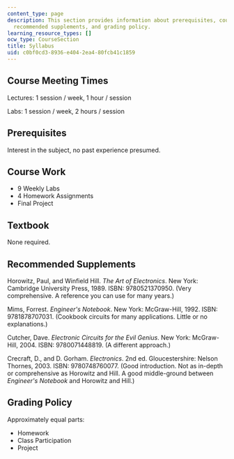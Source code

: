 ```yaml
---
content_type: page
description: This section provides information about prerequisites, course work, textbook,
  recommended supplements, and grading policy.
learning_resource_types: []
ocw_type: CourseSection
title: Syllabus
uid: c0bf0cd3-8936-e404-2ea4-80fcb41c1859
---
```


Course Meeting Times
--------------------

Lectures: 1 session / week, 1 hour / session

Labs: 1 session / week, 2 hours / session

Prerequisites
-------------

Interest in the subject, no past experience presumed.

Course Work
-----------

*   9 Weekly Labs
*   4 Homework Assignments
*   Final Project

Textbook
--------

None required.

Recommended Supplements
-----------------------

Horowitz, Paul, and Winfield Hill. _The Art of Electronics_. New York: Cambridge University Press, 1989. ISBN: 9780521370950. (Very comprehensive. A reference you can use for many years.)

Mims, Forrest. _Engineer's Notebook_. New York: McGraw-Hill, 1992. ISBN: 9781878707031. (Cookbook circuits for many applications. Little or no explanations.)

Cutcher, Dave. _Electronic Circuits for the Evil Genius_. New York: McGraw-Hill, 2004. ISBN: 9780071448819. (A different approach.)

Crecraft, D., and D. Gorham. _Electronics_. 2nd ed. Gloucestershire: Nelson Thornes, 2003. ISBN: 9780748760077. (Good introduction. Not as in-depth or comprehensive as Horowitz and Hill. A good middle-ground between _Engineer's Notebook_ and Horowitz and Hill.)

Grading Policy
--------------

Approximately equal parts:

*   Homework
*   Class Participation
*   Project